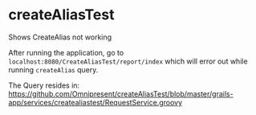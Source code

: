 createAliasTest
===============

Shows CreateAlias not working

After running the application, go to `localhost:8080/CreateAliasTest/report/index` which will error out while running `createAlias` query. 

The Query resides in: https://github.com/Omnipresent/createAliasTest/blob/master/grails-app/services/createaliastest/RequestService.groovy
